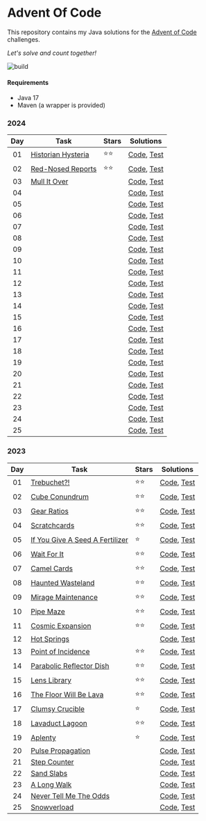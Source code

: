 # Advent Of Code
This repository contains my Java solutions for the [Advent of Code](https://adventofcode.com) challenges.

*Let's solve and count together!*

![build](https://github.com/bqcuong/AdventOfCode/actions/workflows/maven.yml/badge.svg)

#### Requirements
* Java 17
* Maven (a wrapper is provided)

### 2024
| Day | Task                                                      | Stars | Solutions                                                                                                        |
|:---:|-----------------------------------------------------------|:------|------------------------------------------------------------------------------------------------------------------|
| 01  | [Historian Hysteria](https://adventofcode.com/2024/day/1) | ⭐⭐    | [Code](src/main/java/net/bqc/aoc/year2024/Day01.java), [Test](src/test/java/net/bqc/aoc/year2024/Day01Test.java) | 
| 02  | [Red-Nosed Reports](https://adventofcode.com/2024/day/2)  | ⭐⭐    | [Code](src/main/java/net/bqc/aoc/year2024/Day02.java), [Test](src/test/java/net/bqc/aoc/year2024/Day02Test.java) | 
| 03  | [Mull It Over](https://adventofcode.com/2024/day/3)       |       | [Code](src/main/java/net/bqc/aoc/year2024/Day03.java), [Test](src/test/java/net/bqc/aoc/year2024/Day03Test.java) | 
| 04  | [](https://adventofcode.com/2024/day/4)                   |       | [Code](src/main/java/net/bqc/aoc/year2024/Day04.java), [Test](src/test/java/net/bqc/aoc/year2024/Day04Test.java) | 
| 05  | [](https://adventofcode.com/2024/day/5)                   |       | [Code](src/main/java/net/bqc/aoc/year2024/Day05.java), [Test](src/test/java/net/bqc/aoc/year2024/Day05Test.java) | 
| 06  | [](https://adventofcode.com/2024/day/6)                   |       | [Code](src/main/java/net/bqc/aoc/year2024/Day06.java), [Test](src/test/java/net/bqc/aoc/year2024/Day06Test.java) | 
| 07  | [](https://adventofcode.com/2024/day/7)                   |       | [Code](src/main/java/net/bqc/aoc/year2024/Day07.java), [Test](src/test/java/net/bqc/aoc/year2024/Day07Test.java) | 
| 08  | [](https://adventofcode.com/2024/day/8)                   |       | [Code](src/main/java/net/bqc/aoc/year2024/Day08.java), [Test](src/test/java/net/bqc/aoc/year2024/Day08Test.java) | 
| 09  | [](https://adventofcode.com/2024/day/9)                   |       | [Code](src/main/java/net/bqc/aoc/year2024/Day09.java), [Test](src/test/java/net/bqc/aoc/year2024/Day09Test.java) | 
| 10  | [](https://adventofcode.com/2024/day/10)                  |       | [Code](src/main/java/net/bqc/aoc/year2024/Day10.java), [Test](src/test/java/net/bqc/aoc/year2024/Day10Test.java) | 
| 11  | [](https://adventofcode.com/2024/day/11)                  |       | [Code](src/main/java/net/bqc/aoc/year2024/Day11.java), [Test](src/test/java/net/bqc/aoc/year2024/Day11Test.java) | 
| 12  | [](https://adventofcode.com/2024/day/12)                  |       | [Code](src/main/java/net/bqc/aoc/year2024/Day12.java), [Test](src/test/java/net/bqc/aoc/year2024/Day12Test.java) | 
| 13  | [](https://adventofcode.com/2024/day/13)                  |       | [Code](src/main/java/net/bqc/aoc/year2024/Day13.java), [Test](src/test/java/net/bqc/aoc/year2024/Day13Test.java) | 
| 14  | [](https://adventofcode.com/2024/day/14)                  |       | [Code](src/main/java/net/bqc/aoc/year2024/Day14.java), [Test](src/test/java/net/bqc/aoc/year2024/Day14Test.java) | 
| 15  | [](https://adventofcode.com/2024/day/15)                  |       | [Code](src/main/java/net/bqc/aoc/year2024/Day15.java), [Test](src/test/java/net/bqc/aoc/year2024/Day15Test.java) | 
| 16  | [](https://adventofcode.com/2024/day/16)                  |       | [Code](src/main/java/net/bqc/aoc/year2024/Day16.java), [Test](src/test/java/net/bqc/aoc/year2024/Day16Test.java) | 
| 17  | [](https://adventofcode.com/2024/day/17)                  |       | [Code](src/main/java/net/bqc/aoc/year2024/Day17.java), [Test](src/test/java/net/bqc/aoc/year2024/Day17Test.java) | 
| 18  | [](https://adventofcode.com/2024/day/18)                  |       | [Code](src/main/java/net/bqc/aoc/year2024/Day18.java), [Test](src/test/java/net/bqc/aoc/year2024/Day18Test.java) | 
| 19  | [](https://adventofcode.com/2024/day/19)                  |       | [Code](src/main/java/net/bqc/aoc/year2024/Day19.java), [Test](src/test/java/net/bqc/aoc/year2024/Day19Test.java) |
| 20  | [](https://adventofcode.com/2024/day/20)                  |       | [Code](src/main/java/net/bqc/aoc/year2024/Day20.java), [Test](src/test/java/net/bqc/aoc/year2024/Day20Test.java) |
| 21  | [](https://adventofcode.com/2024/day/21)                  |       | [Code](src/main/java/net/bqc/aoc/year2024/Day21.java), [Test](src/test/java/net/bqc/aoc/year2024/Day21Test.java) |
| 22  | [](https://adventofcode.com/2024/day/22)                  |       | [Code](src/main/java/net/bqc/aoc/year2024/Day22.java), [Test](src/test/java/net/bqc/aoc/year2024/Day22Test.java) |
| 23  | [](https://adventofcode.com/2024/day/23)                  |       | [Code](src/main/java/net/bqc/aoc/year2024/Day23.java), [Test](src/test/java/net/bqc/aoc/year2024/Day23Test.java) |
| 24  | [](https://adventofcode.com/2024/day/24)                  |       | [Code](src/main/java/net/bqc/aoc/year2024/Day24.java), [Test](src/test/java/net/bqc/aoc/year2024/Day24Test.java) |
| 25  | [](https://adventofcode.com/2024/day/25)                  |       | [Code](src/main/java/net/bqc/aoc/year2024/Day25.java), [Test](src/test/java/net/bqc/aoc/year2024/Day25Test.java) |


### 2023

| Day | Task                                                                   | Stars | Solutions                                                                                                        |
|:---:|------------------------------------------------------------------------|:------|------------------------------------------------------------------------------------------------------------------|
| 01  | [Trebuchet?!](https://adventofcode.com/2023/day/1)                     | ⭐⭐    | [Code](src/main/java/net/bqc/aoc/year2023/Day01.java), [Test](src/test/java/net/bqc/aoc/year2023/Day01Test.java) | 
| 02  | [Cube Conundrum](https://adventofcode.com/2023/day/2)                  | ⭐⭐    | [Code](src/main/java/net/bqc/aoc/year2023/Day02.java), [Test](src/test/java/net/bqc/aoc/year2023/Day02Test.java) | 
| 03  | [Gear Ratios](https://adventofcode.com/2023/day/3)                     | ⭐⭐    | [Code](src/main/java/net/bqc/aoc/year2023/Day03.java), [Test](src/test/java/net/bqc/aoc/year2023/Day03Test.java) | 
| 04  | [Scratchcards](https://adventofcode.com/2023/day/4)                    | ⭐⭐    | [Code](src/main/java/net/bqc/aoc/year2023/Day04.java), [Test](src/test/java/net/bqc/aoc/year2023/Day04Test.java) | 
| 05  | [If You Give A Seed A Fertilizer](https://adventofcode.com/2023/day/5) | ⭐     | [Code](src/main/java/net/bqc/aoc/year2023/Day05.java), [Test](src/test/java/net/bqc/aoc/year2023/Day05Test.java) | 
| 06  | [Wait For It](https://adventofcode.com/2023/day/6)                     | ⭐⭐    | [Code](src/main/java/net/bqc/aoc/year2023/Day06.java), [Test](src/test/java/net/bqc/aoc/year2023/Day06Test.java) | 
| 07  | [Camel Cards](https://adventofcode.com/2023/day/7)                     | ⭐⭐    | [Code](src/main/java/net/bqc/aoc/year2023/Day07.java), [Test](src/test/java/net/bqc/aoc/year2023/Day07Test.java) | 
| 08  | [Haunted Wasteland](https://adventofcode.com/2023/day/8)               | ⭐⭐    | [Code](src/main/java/net/bqc/aoc/year2023/Day08.java), [Test](src/test/java/net/bqc/aoc/year2023/Day08Test.java) | 
| 09  | [Mirage Maintenance](https://adventofcode.com/2023/day/9)              | ⭐⭐    | [Code](src/main/java/net/bqc/aoc/year2023/Day09.java), [Test](src/test/java/net/bqc/aoc/year2023/Day09Test.java) | 
| 10  | [Pipe Maze](https://adventofcode.com/2023/day/10)                      | ⭐⭐    | [Code](src/main/java/net/bqc/aoc/year2023/Day10.java), [Test](src/test/java/net/bqc/aoc/year2023/Day10Test.java) | 
| 11  | [Cosmic Expansion](https://adventofcode.com/2023/day/11)               | ⭐⭐    | [Code](src/main/java/net/bqc/aoc/year2023/Day11.java), [Test](src/test/java/net/bqc/aoc/year2023/Day11Test.java) | 
| 12  | [Hot Springs](https://adventofcode.com/2023/day/12)                    |       | [Code](src/main/java/net/bqc/aoc/year2023/Day12.java), [Test](src/test/java/net/bqc/aoc/year2023/Day12Test.java) | 
| 13  | [Point of Incidence](https://adventofcode.com/2023/day/13)             | ⭐⭐    | [Code](src/main/java/net/bqc/aoc/year2023/Day13.java), [Test](src/test/java/net/bqc/aoc/year2023/Day13Test.java) | 
| 14  | [Parabolic Reflector Dish](https://adventofcode.com/2023/day/14)       | ⭐⭐    | [Code](src/main/java/net/bqc/aoc/year2023/Day14.java), [Test](src/test/java/net/bqc/aoc/year2023/Day14Test.java) | 
| 15  | [Lens Library](https://adventofcode.com/2023/day/15)                   | ⭐⭐    | [Code](src/main/java/net/bqc/aoc/year2023/Day15.java), [Test](src/test/java/net/bqc/aoc/year2023/Day15Test.java) | 
| 16  | [The Floor Will Be Lava](https://adventofcode.com/2023/day/16)         | ⭐⭐    | [Code](src/main/java/net/bqc/aoc/year2023/Day16.java), [Test](src/test/java/net/bqc/aoc/year2023/Day16Test.java) | 
| 17  | [Clumsy Crucible](https://adventofcode.com/2023/day/17)                | ⭐     | [Code](src/main/java/net/bqc/aoc/year2023/Day17.java), [Test](src/test/java/net/bqc/aoc/year2023/Day17Test.java) | 
| 18  | [Lavaduct Lagoon](https://adventofcode.com/2023/day/18)                | ⭐⭐    | [Code](src/main/java/net/bqc/aoc/year2023/Day18.java), [Test](src/test/java/net/bqc/aoc/year2023/Day18Test.java) | 
| 19  | [Aplenty](https://adventofcode.com/2023/day/19)                        | ⭐     | [Code](src/main/java/net/bqc/aoc/year2023/Day19.java), [Test](src/test/java/net/bqc/aoc/year2023/Day19Test.java) |
| 20  | [Pulse Propagation](https://adventofcode.com/2023/day/20)              |       | [Code](src/main/java/net/bqc/aoc/year2023/Day20.java), [Test](src/test/java/net/bqc/aoc/year2023/Day20Test.java) |
| 21  | [Step Counter](https://adventofcode.com/2023/day/21)                   |       | [Code](src/main/java/net/bqc/aoc/year2023/Day21.java), [Test](src/test/java/net/bqc/aoc/year2023/Day21Test.java) |
| 22  | [Sand Slabs](https://adventofcode.com/2023/day/22)                     |       | [Code](src/main/java/net/bqc/aoc/year2023/Day22.java), [Test](src/test/java/net/bqc/aoc/year2023/Day22Test.java) |
| 23  | [A Long Walk](https://adventofcode.com/2023/day/23)                    |       | [Code](src/main/java/net/bqc/aoc/year2023/Day23.java), [Test](src/test/java/net/bqc/aoc/year2023/Day23Test.java) |
| 24  | [Never Tell Me The Odds](https://adventofcode.com/2023/day/24)         |       | [Code](src/main/java/net/bqc/aoc/year2023/Day24.java), [Test](src/test/java/net/bqc/aoc/year2023/Day24Test.java) |
| 25  | [Snowverload](https://adventofcode.com/2023/day/25)                    |       | [Code](src/main/java/net/bqc/aoc/year2023/Day25.java), [Test](src/test/java/net/bqc/aoc/year2023/Day25Test.java) |
